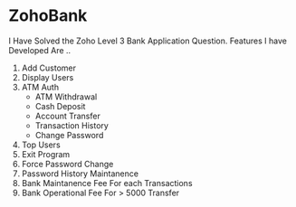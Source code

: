# ZohoBank
I Have Solved the Zoho Level 3 Bank Application Question. Features I have Developed Are .. 
1. Add Customer 
2. Display Users 
3. ATM Auth       
    * ATM Withdrawal       
    * Cash Deposit       
    * Account Transfer       
    * Transaction History       
    * Change Password 
4. Top Users 
5. Exit Program 
6. Force Password Change 
7. Password History Maintanence 
8. Bank Maintanence Fee For each Transactions 
9. Bank Operational Fee For > 5000 Transfer
